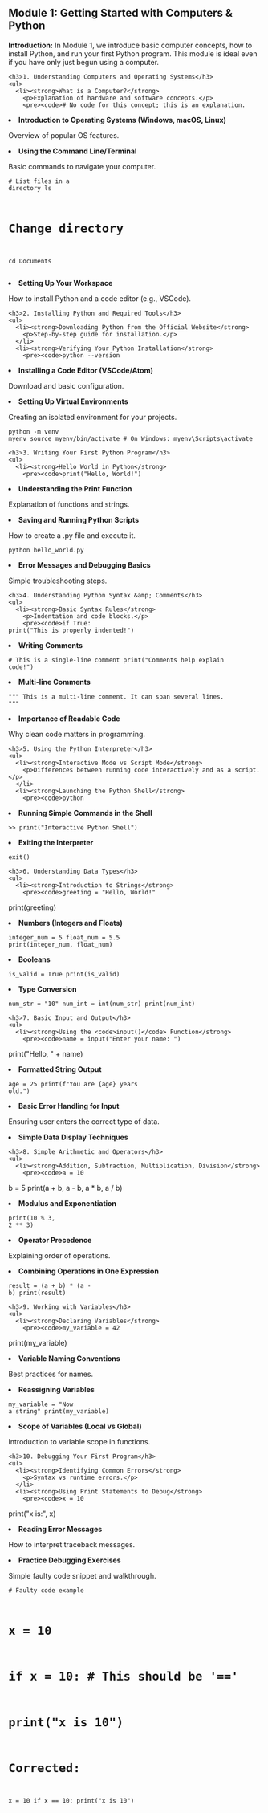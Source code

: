 <h2>Module 1: Getting Started with Computers &amp; Python</h2>
    <p><strong>Introduction:</strong> In Module 1, we introduce basic computer concepts, how to install Python, and run your first Python program. This module is ideal even if you have only just begun using a computer.</p>
    
    <h3>1. Understanding Computers and Operating Systems</h3>
    <ul>
      <li><strong>What is a Computer?</strong>
        <p>Explanation of hardware and software concepts.</p>
        <pre><code># No code for this concept; this is an explanation.
</code></pre>
      </li>
      <li><strong>Introduction to Operating Systems (Windows, macOS, Linux)</strong>
        <p>Overview of popular OS features.</p>
      </li>
      <li><strong>Using the Command Line/Terminal</strong>
        <p>Basic commands to navigate your computer.</p>
        <pre><code># List files in a directory
ls
# Change directory
cd Documents
</code></pre>
      </li>
      <li><strong>Setting Up Your Workspace</strong>
        <p>How to install Python and a code editor (e.g., VSCode).</p>
      </li>
    </ul>
    
    <h3>2. Installing Python and Required Tools</h3>
    <ul>
      <li><strong>Downloading Python from the Official Website</strong>
        <p>Step-by-step guide for installation.</p>
      </li>
      <li><strong>Verifying Your Python Installation</strong>
        <pre><code>python --version
</code></pre>
      </li>
      <li><strong>Installing a Code Editor (VSCode/Atom)</strong>
        <p>Download and basic configuration.</p>
      </li>
      <li><strong>Setting Up Virtual Environments</strong>
        <p>Creating an isolated environment for your projects.</p>
        <pre><code>python -m venv myenv
source myenv/bin/activate  # On Windows: myenv\Scripts\activate
</code></pre>
      </li>
    </ul>
    
    <h3>3. Writing Your First Python Program</h3>
    <ul>
      <li><strong>Hello World in Python</strong>
        <pre><code>print("Hello, World!")
</code></pre>
      </li>
      <li><strong>Understanding the Print Function</strong>
        <p>Explanation of functions and strings.</p>
      </li>
      <li><strong>Saving and Running Python Scripts</strong>
        <p>How to create a .py file and execute it.</p>
        <pre><code>python hello_world.py
</code></pre>
      </li>
      <li><strong>Error Messages and Debugging Basics</strong>
        <p>Simple troubleshooting steps.</p>
      </li>
    </ul>
    
    <h3>4. Understanding Python Syntax &amp; Comments</h3>
    <ul>
      <li><strong>Basic Syntax Rules</strong>
        <p>Indentation and code blocks.</p>
        <pre><code>if True:
    print("This is properly indented!")
</code></pre>
      </li>
      <li><strong>Writing Comments</strong>
        <pre><code># This is a single-line comment
print("Comments help explain code!")
</code></pre>
      </li>
      <li><strong>Multi-line Comments</strong>
        <pre><code>"""
This is a multi-line comment.
It can span several lines.
"""
</code></pre>
      </li>
      <li><strong>Importance of Readable Code</strong>
        <p>Why clean code matters in programming.</p>
      </li>
    </ul>
    
    <h3>5. Using the Python Interpreter</h3>
    <ul>
      <li><strong>Interactive Mode vs Script Mode</strong>
        <p>Differences between running code interactively and as a script.</p>
      </li>
      <li><strong>Launching the Python Shell</strong>
        <pre><code>python
</code></pre>
      </li>
      <li><strong>Running Simple Commands in the Shell</strong>
        <pre><code>>> print("Interactive Python Shell")
</code></pre>
      </li>
      <li><strong>Exiting the Interpreter</strong>
        <pre><code>exit()
</code></pre>
      </li>
    </ul>
    
    <h3>6. Understanding Data Types</h3>
    <ul>
      <li><strong>Introduction to Strings</strong>
        <pre><code>greeting = "Hello, World!"
print(greeting)
</code></pre>
      </li>
      <li><strong>Numbers (Integers and Floats)</strong>
        <pre><code>integer_num = 5
float_num = 5.5
print(integer_num, float_num)
</code></pre>
      </li>
      <li><strong>Booleans</strong>
        <pre><code>is_valid = True
print(is_valid)
</code></pre>
      </li>
      <li><strong>Type Conversion</strong>
        <pre><code>num_str = "10"
num_int = int(num_str)
print(num_int)
</code></pre>
      </li>
    </ul>
    
    <h3>7. Basic Input and Output</h3>
    <ul>
      <li><strong>Using the <code>input()</code> Function</strong>
        <pre><code>name = input("Enter your name: ")
print("Hello, " + name)
</code></pre>
      </li>
      <li><strong>Formatted String Output</strong>
        <pre><code>age = 25
print(f"You are {age} years old.")
</code></pre>
      </li>
      <li><strong>Basic Error Handling for Input</strong>
        <p>Ensuring user enters the correct type of data.</p>
      </li>
      <li><strong>Simple Data Display Techniques</strong></li>
    </ul>
    
    <h3>8. Simple Arithmetic and Operators</h3>
    <ul>
      <li><strong>Addition, Subtraction, Multiplication, Division</strong>
        <pre><code>a = 10
b = 5
print(a + b, a - b, a * b, a / b)
</code></pre>
      </li>
      <li><strong>Modulus and Exponentiation</strong>
        <pre><code>print(10 % 3, 2 ** 3)
</code></pre>
      </li>
      <li><strong>Operator Precedence</strong>
        <p>Explaining order of operations.</p>
      </li>
      <li><strong>Combining Operations in One Expression</strong>
        <pre><code>result = (a + b) * (a - b)
print(result)
</code></pre>
      </li>
    </ul>
    
    <h3>9. Working with Variables</h3>
    <ul>
      <li><strong>Declaring Variables</strong>
        <pre><code>my_variable = 42
print(my_variable)
</code></pre>
      </li>
      <li><strong>Variable Naming Conventions</strong>
        <p>Best practices for names.</p>
      </li>
      <li><strong>Reassigning Variables</strong>
        <pre><code>my_variable = "Now a string"
print(my_variable)
</code></pre>
      </li>
      <li><strong>Scope of Variables (Local vs Global)</strong>
        <p>Introduction to variable scope in functions.</p>
      </li>
    </ul>
    
    <h3>10. Debugging Your First Program</h3>
    <ul>
      <li><strong>Identifying Common Errors</strong>
        <p>Syntax vs runtime errors.</p>
      </li>
      <li><strong>Using Print Statements to Debug</strong>
        <pre><code>x = 10
print("x is:", x)
</code></pre>
      </li>
      <li><strong>Reading Error Messages</strong>
        <p>How to interpret traceback messages.</p>
      </li>
      <li><strong>Practice Debugging Exercises</strong>
        <p>Simple faulty code snippet and walkthrough.</p>
        <pre><code># Faulty code example
# x = 10
# if x = 10:  # This should be '=='
#     print("x is 10")
# Corrected:
x = 10
if x == 10:
    print("x is 10")
</code></pre>
      </li>
    </ul>
  </div>